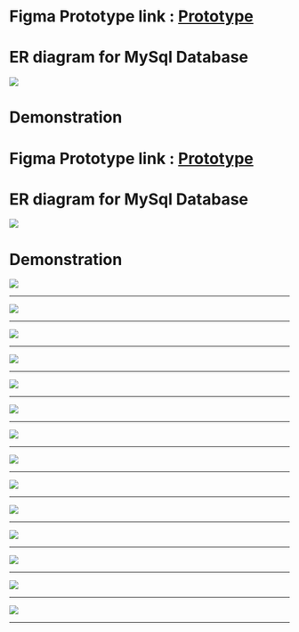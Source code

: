 
<h1>Figma Prototype link : <a href="https://www.figma.com/proto/X4BZTASVykPbO7Bznw2mtS/Online-Player-auction?node-id=1-1016&starting-point-node-id=1%3A1016&scaling=contain&content-scaling=fixed"> Prototype </a></h1>
<h1>ER diagram for MySql Database</h1>
<img src="https://github.com/user-attachments/assets/11681f97-96e7-4f6b-aa52-f0ddb9907465">

<h1>Demonstration</h1>
<h1>Figma Prototype link : <a href="https://www.figma.com/proto/X4BZTASVykPbO7Bznw2mtS/Online-Player-auction?node-id=1-1016&starting-point-node-id=1%3A1016&scaling=contain&content-scaling=fixed"> Prototype </a></h1>

<h1>ER diagram for MySql Database</h1>
<img src="https://github.com/user-attachments/assets/11681f97-96e7-4f6b-aa52-f0ddb9907465">

<h1>Demonstration</h1>
<img src="https://github.com/user-attachments/assets/3736db29-c0b0-4e50-9ed3-09d286a3d4d6">
<hr>
<img src="https://github.com/user-attachments/assets/d9c3230d-f037-4fd8-a0ca-536c095f66b9">
<hr>
<img src="https://github.com/user-attachments/assets/e46b0caa-8583-4da3-afb0-43b9361aa104">
<hr>
<img src="https://github.com/user-attachments/assets/c1876309-71a9-419b-a745-66bc1a7f488e">
<hr>
<img src="https://github.com/user-attachments/assets/5634f543-a000-4cfe-90ef-e646037544b2">
<hr>
<img src="https://github.com/user-attachments/assets/732fe985-ad5d-4cb0-b987-e9dd0ec33ecf">
<hr>
<img src="https://github.com/user-attachments/assets/93d4c473-7d52-403c-bdee-5d4d97654050">
<hr>
<img src="https://github.com/user-attachments/assets/470eea8f-4736-46e6-b1da-b9397301a7b7">
<hr>
<img src="https://github.com/user-attachments/assets/0695517e-5294-4d7d-8b41-de449e7207ee">
<hr>
<img src="https://github.com/user-attachments/assets/2d2ae35a-5892-4a30-97e7-8cb7b92d2270">
<hr>
<img src="https://github.com/user-attachments/assets/45e758ce-015b-447e-9e60-5309366cfefa">
<hr>
<img src="https://github.com/user-attachments/assets/8c2293d8-5499-4cbb-8b92-d12a984b6194">
<hr>
<img src="https://github.com/user-attachments/assets/83fcace5-c14a-41b9-bf42-908c12e21d8d">
<hr>
<img src="https://github.com/user-attachments/assets/af4b2423-6045-4ed5-bc4e-62a6525ec9b7">
<hr>

